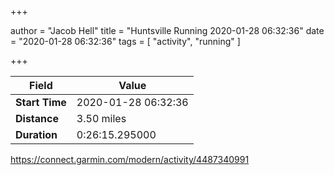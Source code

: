 +++

author = "Jacob Hell"
title = "Huntsville Running 2020-01-28 06:32:36"
date = "2020-01-28 06:32:36"
tags = [
    "activity", "running"
]

+++

<!--more-->

|Field  |Value  |
|--- | --- |
|**Start Time**|2020-01-28 06:32:36|
|**Distance**|3.50 miles|
|**Duration**|0:26:15.295000|

https://connect.garmin.com/modern/activity/4487340991